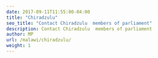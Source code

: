 ```yaml
---
date: 2017-09-11T11:55:00-04:00
title: "Chiradzulu"
seo_title: "Contact Chiradzulu  members of parliament"
description: Contact Chiradzulu  members of parliament
author: MP
url: /malawi/chiradzulu/
weight: 1
---
```


